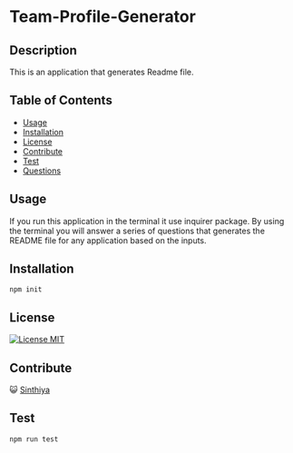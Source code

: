 # Team-Profile-Generator

## Description

  This is an application that generates Readme file.
  
  ## Table of Contents

- [Usage](#usage)
- [Installation](#installation)
- [License](#license)
- [Contribute](#contribute)
- [Test](#test)
- [Questions](#questions)

## Usage

If you run this application in the terminal it use inquirer package. By using the terminal you will answer a series of questions that generates the README file for any application based on the inputs.

## Installation

`npm init`

## License

[![License MIT](https://img.shields.io/badge/License-MIT-yellow.svg)](https://opensource.org/licenses/MIT)

## Contribute

😺 <a href="https://github.com/Sinthiya1/README-Generator-">Sinthiya</a>

## Test

`npm run test`

